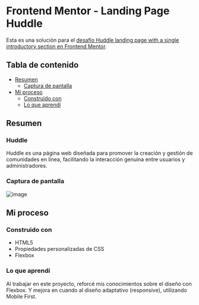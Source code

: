 # Frontend Mentor - Landing Page Huddle

Esta es una solución para el [desafío Huddle landing page with a single introductory section en Frontend Mentor](https://www.frontendmentor.io/challenges/huddle-landing-page-with-a-single-introductory-section-B_2Wvxgi0).

## Tabla de contenido

- [Resumen](#resumen)
  - [Captura de pantalla](#captura-de-pantalla)
- [Mi proceso](#mi-proceso)
  - [Construido con](#construido-con)
  - [Lo que aprendí](#lo-que-aprendí)

## Resumen

### Huddle
Huddle es una página web diseñada para promover la creación y gestión de comunidades en línea, facilitando la interacción genuina entre usuarios y administradores.

### Captura de pantalla

![image](./design/desktop-design.jpg)

## Mi proceso

### Construido con

- HTML5
- Propiedades personalizadas de CSS
- Flexbox

### Lo que aprendí

Al trabajar en este proyecto, reforcé mis conocimientos sobre el diseño con Flexbox. Y mejora en cuando al diseño adaptativo (responsive), utilizando Mobile First.
